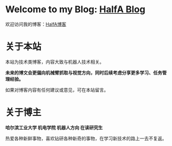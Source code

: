 # Welcome to my Blog: [HalfA Blog](https://www.mahaofei.com/)

欢迎访问我的博客：[HalfA博客](https://www.mahaofei.com/)

# 关于本站

本站为技术类博客，内容大致与机器人技术相关。

**未来的博文会更偏向机械臂抓取与视觉方向，同时后续考虑分享更多学习、任务管理经验。**


如果对博客内容有任何建议或意见，可在本站留言。



# 关于博主

**哈尔滨工业大学 机电学院 机器人方向 在读研究生**

热爱各种新鲜事物，喜欢钻研各种新奇的事物，在学习新技术的路上一去不复返。

